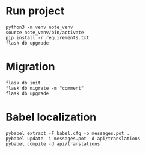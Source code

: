 # Run project
```
python3 -m venv note_venv
source note_venv/bin/activate
pip install -r requirements.txt
flask db upgrade
```
# Migration
```
flask db init
flask db migrate -m "comment"
flask db upgrade
```
# Babel localization
```
pybabel extract -F babel.cfg -o messages.pot .
pybabel update -i messages.pot -d api/translations
pybabel compile -d api/translations
```